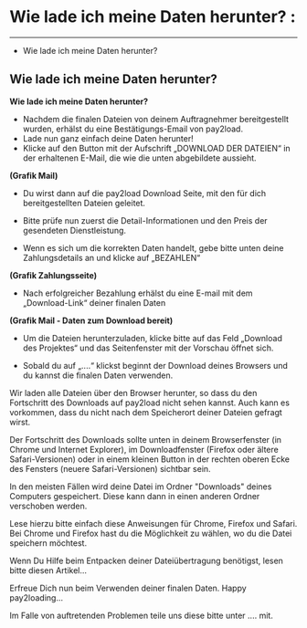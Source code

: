 # Wie lade ich meine Daten herunter?           :                        

---

- Wie lade ich meine Daten herunter?                                   

## Wie lade ich meine Daten herunter?           
**Wie lade ich meine Daten herunter?**

- Nachdem die finalen Dateien von deinem Auftragnehmer bereitgestellt wurden, erhälst du eine Bestätigungs-Email von pay2load. 
- Lade nun ganz einfach deine Daten herunter!  
- Klicke auf den Button mit der Aufschrift „DOWNLOAD DER DATEIEN“ in der erhaltenen E-Mail, die wie die unten abgebildete aussieht. 

**(Grafik Mail)**

- Du wirst dann auf die pay2load Download Seite, mit den für dich bereitgestellten Dateien geleitet.

- Bitte prüfe nun zuerst die Detail-Informationen und den Preis der gesendeten Dienstleistung.

- Wenn es sich um die korrekten Daten handelt, gebe bitte unten deine Zahlungsdetails an und klicke auf „BEZAHLEN“ 

**(Grafik Zahlungsseite)**

- Nach erfolgreicher Bezahlung erhälst du eine E-mail mit dem „Download-Link“ deiner finalen Daten 


**(Grafik Mail - Daten zum Download bereit)**

- Um die Dateien herunterzuladen, klicke bitte auf das Feld „Download des Projektes“ und das Seitenfenster mit der Vorschau öffnet sich.

- Sobald du auf „....“ klickst beginnt der Download deines Browsers und du kannst die finalen Daten verwenden.


Wir laden alle Dateien über den Browser herunter, so dass du den Fortschritt des Downloads auf pay2load nicht sehen kannst. Auch kann es vorkommen, dass du nicht nach dem Speicherort deiner Dateien gefragt wirst.

Der Fortschritt des Downloads sollte unten in deinem Browserfenster (in Chrome und Internet Explorer), im Downloadfenster (Firefox oder ältere Safari-Versionen) oder in einem kleinen Button in der rechten oberen Ecke des Fensters (neuere Safari-Versionen) sichtbar sein.

In den meisten Fällen wird deine Datei im Ordner "Downloads" deines Computers gespeichert. Diese kann dann in einen anderen Ordner verschoben werden. 

Lese hierzu bitte einfach diese Anweisungen für Chrome, Firefox und Safari. Bei Chrome und Firefox hast du die Möglichkeit zu wählen, wo du die Datei speichern möchtest.

Wenn Du Hilfe beim Entpacken deiner Dateiübertragung benötigst, lesen bitte diesen Artikel...

Erfreue Dich nun beim Verwenden deiner finalen Daten. Happy pay2loading...

Im Falle von auftretenden Problemen teile uns diese bitte unter .... mit.













 